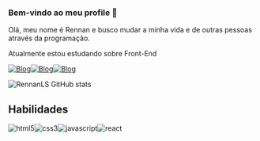 
### Bem-vindo ao meu profile 💖
Olá, meu nome é Rennan e busco mudar a minha vida e de outras pessoas através da programação.

Atualmente estou estudando sobre Front-End

[![Blog](https://img.shields.io/badge/Gmail-D14836?style=for-the-badge&logo=gmail&logoColor=white)](https://mail.google.com/mail/u/0/#inbox?compose=CllgCKHQckZpWbpcQgDvLcTGPhRnsCKdLkJnjDzvNwpHTFKNBZwnrCtntXKRWBLZMjnNdBSLrpg)[![Blog](https://img.shields.io/badge/LinkedIn-0077B5?style=for-the-badge&logo=linkedin&logoColor=white)](https://www.linkedin.com/in/rennan-santos-38b198234/)[![Blog](https://img.shields.io/badge/Twitter-1DA1F2?style=for-the-badge&logo=twitter&logoColor=white)](https://twitter.com/RennanSants)

![RennanLS GitHub stats](https://github-readme-stats.vercel.app/api?username=rennanls&show_icons=true&theme=radical)

## Habilidades
<div style="display: inline_block">
    <img alt="html5" src="https://img.shields.io/badge/HTML5-E34F26?style=for-the-badge&logo=html5&logoColor=white"><img alt="css3" src="https://img.shields.io/badge/CSS3-1572B6?style=for-the-badge&logo=css3&logoColor=white"><img alt="javascript" src="https://img.shields.io/badge/JavaScript-F7DF1E?style=for-the-badge&logo=javascript&logoColor=black"><img alt="react" src="https://img.shields.io/badge/React-20232A?style=for-the-badge&logo=react&logoColor=61DAFB">
</div>


